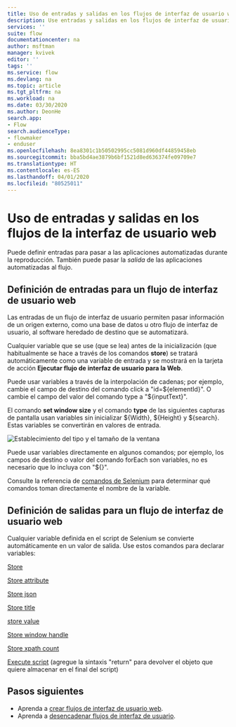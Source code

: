 ```yaml
---
title: Uso de entradas y salidas en los flujos de interfaz de usuario web | Microsoft Docs
description: Use entradas y salidas en los flujos de interfaz de usuario web.
services: ''
suite: flow
documentationcenter: na
author: msftman
manager: kvivek
editor: ''
tags: ''
ms.service: flow
ms.devlang: na
ms.topic: article
ms.tgt_pltfrm: na
ms.workload: na
ms.date: 03/30/2020
ms.author: DeonHe
search.app:
- Flow
search.audienceType:
- flowmaker
- enduser
ms.openlocfilehash: 8ea8301c1b50502995cc5081d960df44859458eb
ms.sourcegitcommit: bba5bd4ae3879b6bf1521d8ed636374fe09709e7
ms.translationtype: HT
ms.contentlocale: es-ES
ms.lasthandoff: 04/01/2020
ms.locfileid: "80525011"
---
```

# <a name="use-inputs-and-outputs-in-web-ui-flows"></a>Uso de entradas y salidas en los flujos de la interfaz de usuario web

Puede definir entradas para pasar a las aplicaciones automatizadas durante la reproducción. También puede pasar la *salida* de las aplicaciones automatizadas al flujo.

## <a name="define-inputs-for-a-web-ui-flow"></a>Definición de entradas para un flujo de interfaz de usuario web

Las entradas de un flujo de interfaz de usuario permiten pasar información de un origen externo, como una base de datos u otro flujo de interfaz de usuario, al software heredado de destino que se automatizará.

Cualquier variable que se use (que se lea) antes de la inicialización (que habitualmente se hace a través de los comandos **store**) se tratará automáticamente como una variable de entrada y se mostrará en la tarjeta de acción **Ejecutar flujo de interfaz de usuario para la Web**.

Puede usar variables a través de la interpolación de cadenas; por ejemplo, cambie el campo de destino del comando click a "id=\${elementId}". O cambie el campo del valor del comando type a "\${inputText}".

El comando **set window size** y el comando **type** de las siguientes capturas de pantalla usan variables sin inicializar \${Width}, \${Height} y \${search}. Estas variables se convertirán en valores de entrada.

![Establecimiento del tipo y el tamaño de la ventana](../media/inputs-outputs-web/set-window-size.png "Establecimiento del tipo y el tamaño de la ventana")

Puede usar variables directamente en algunos comandos; por ejemplo, los campos de destino o valor del comando forEach son variables, no es necesario que lo incluya con "\${}".

Consulte la referencia de [comandos de Selenium](https://www.seleniumhq.org/selenium-ide/docs/en/api/commands/) para determinar qué comandos toman directamente el nombre de la variable.

## <a name="define-outputs-for-a-web-ui-flow"></a>Definición de salidas para un flujo de interfaz de usuario web

Cualquier variable definida en el script de Selenium se convierte automáticamente en un valor de salida. Use estos comandos para declarar variables:

[Store](https://www.seleniumhq.org/selenium-ide/docs/en/api/commands/#store)

[Store attribute](https://www.seleniumhq.org/selenium-ide/docs/en/api/commands/#store-attribute)

[Store json](https://www.seleniumhq.org/selenium-ide/docs/en/api/commands/#store-json)

[Store title](https://www.seleniumhq.org/selenium-ide/docs/en/api/commands/#store-title)

[store value](https://www.seleniumhq.org/selenium-ide/docs/en/api/commands/#store-value)

[Store window handle](https://www.seleniumhq.org/selenium-ide/docs/en/api/commands/#store-window-handle)

[Store xpath count](https://www.seleniumhq.org/selenium-ide/docs/en/api/commands/#store-xpath-count)

[Execute script](https://www.seleniumhq.org/selenium-ide/docs/en/api/commands/#execute-script) (agregue la sintaxis "return" para devolver el objeto que quiere almacenar en el final del script)

## <a name="next-steps"></a>Pasos siguientes

- Aprenda a [crear flujos de interfaz de usuario web](create-web.md).
- Aprenda a [desencadenar flujos de interfaz de usuario](run-ui-flow.md).

